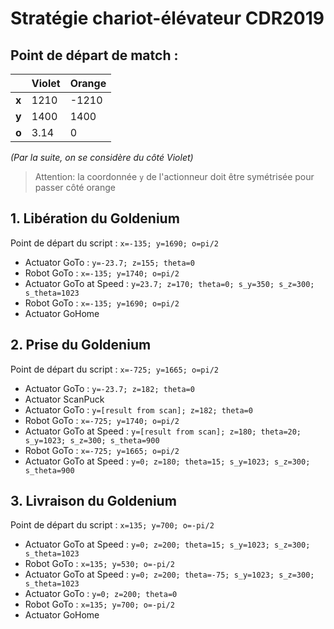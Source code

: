 # Stratégie chariot-élévateur CDR2019

## Point de départ de match :
|     |Violet|Orange|
|-----|------|------|
|**x**|1210  |-1210 |
|**y**|1400  |1400  |
|**o**|3.14  |0     |

_(Par la suite, on se considère du côté Violet)_
> Attention: la coordonnée `y` de l'actionneur doit être symétrisée pour passer côté orange


## 1. Libération du Goldenium
Point de départ du script : `x=-135; y=1690; o=pi/2`

* Actuator GoTo : `y=-23.7; z=155; theta=0`
* Robot GoTo : `x=-135; y=1740; o=pi/2`
* Actuator GoTo at Speed : `y=23.7; z=170; theta=0; s_y=350; s_z=300; s_theta=1023`
* Robot GoTo : `x=-135; y=1690; o=pi/2`
* Actuator GoHome


## 2. Prise du Goldenium
Point de départ du script : `x=-725; y=1665; o=pi/2`

* Actuator GoTo : `y=-23.7; z=182; theta=0`
* Actuator ScanPuck
* Actuator GoTo : `y=[result from scan]; z=182; theta=0`
* Robot GoTo : `x=-725; y=1740; o=pi/2`
* Actuator GoTo at Speed : `y=[result from scan]; z=180; theta=20; s_y=1023; s_z=300; s_theta=900`
* Robot GoTo : `x=-725; y=1665; o=pi/2`
* Actuator GoTo at Speed : `y=0; z=180; theta=15; s_y=1023; s_z=300; s_theta=900`


## 3. Livraison du Goldenium
Point de départ du script : `x=135; y=700; o=-pi/2`

* Actuator GoTo at Speed : `y=0; z=200; theta=15; s_y=1023; s_z=300; s_theta=1023`
* Robot GoTo : `x=135; y=530; o=-pi/2`
* Actuator GoTo at Speed : `y=0; z=200; theta=-75; s_y=1023; s_z=300; s_theta=1023`
* Actuator GoTo : `y=0; z=200; theta=0`
* Robot GoTo : `x=135; y=700; o=-pi/2`
* Actuator GoHome
